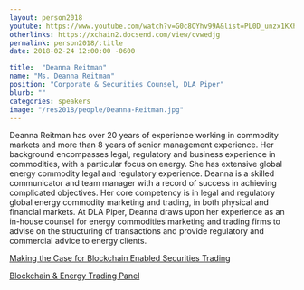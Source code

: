 ```yaml
---
layout: person2018
youtube: https://www.youtube.com/watch?v=G0c8OYhv99A&list=PL0D_unzx1KXhvrIzPl1j0mrihgq44nGOh&index=22&t=1s
otherlinks: https://xchain2.docsend.com/view/cvwedjg
permalink: person2018/:title
date: 2018-02-24 12:00:00 -0600

title:  "Deanna Reitman"
name: "Ms. Deanna Reitman"
position: "Corporate & Securities Counsel, DLA Piper"
blurb: ""
categories: speakers
image: "/res2018/people/Deanna-Reitman.jpg"
---
```

Deanna Reitman has over 20 years of experience working in commodity markets and more than 8 years of senior management experience. Her background encompasses legal, regulatory and business experience in commodities, with a particular focus on energy. She has extensive global energy commodity legal and regulatory experience. Deanna is a skilled communicator and team manager with a record of success in achieving complicated objectives. Her core competency is in legal and regulatory global energy commodity marketing and trading, in both physical and financial markets. At DLA Piper, Deanna draws upon her experience as an in-house counsel for energy commodities marketing and trading firms to advise on the structuring of transactions and provide regulatory and commercial advice to energy clients.

<a href="https://www.youtube.com/watch?v=G0c8OYhv99A&list=PL0D_unzx1KXhvrIzPl1j0mrihgq44nGOh&index=22&t=1s">Making the Case for Blockchain Enabled Securities Trading
  
<a href="https://www.youtube.com/watch?v=2M1Z7UUwSrU&list=PL0D_unzx1KXhvrIzPl1j0mrihgq44nGOh&index=24&t=21s">Blockchain & Energy Trading Panel

